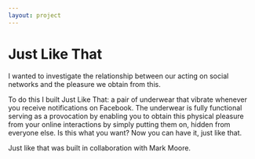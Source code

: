 ```yaml
---
layout: project
---
```

# Just Like That

I wanted to investigate the relationship between our acting on social networks and the pleasure we obtain from this.

To do this I built Just Like That: a pair of underwear that vibrate whenever you receive notifications on Facebook. The underwear is fully functional serving as a provocation by enabling you to obtain this physical pleasure from your online interactions by simply putting them on, hidden from everyone else. Is this what you want? Now you can have it, just like that.

Just like that was built in collaboration with Mark Moore.
